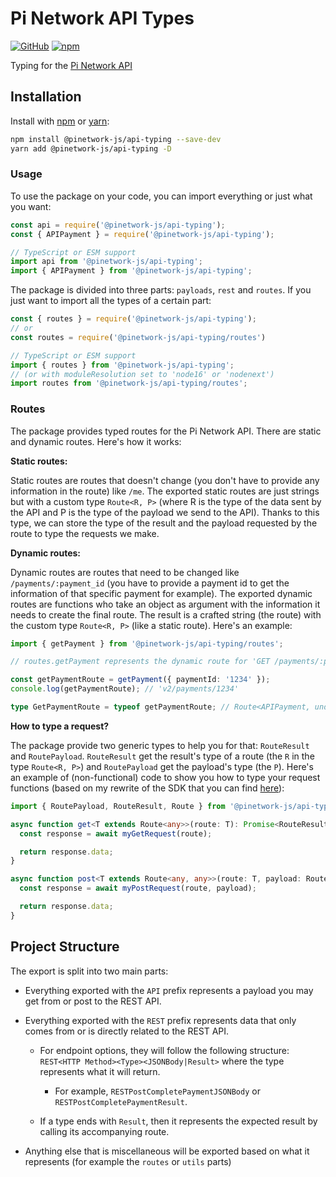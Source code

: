 # Pi Network API Types

[![GitHub](https://img.shields.io/github/license/PiNetwork-js/api-typing)](https://github.com/PiNetwork-js/api-typing/blob/main/LICENSE.md)
[![npm](https://img.shields.io/npm/v/@pinetwork-js/api-typing?color=crimson&logo=npm)](https://www.npmjs.com/package/@pinetwork-js/api-typing)

Typing for the [Pi Network API](https://github.com/pi-apps/pi-platform-docs/blob/master/platform_API.md)

## Installation

Install with [npm](https://www.npmjs.com/) or [yarn](https://yarnpkg.com):

```sh
npm install @pinetwork-js/api-typing --save-dev
yarn add @pinetwork-js/api-typing -D
```

### Usage

To use the package on your code, you can import everything or just what you want:

```js
const api = require('@pinetwork-js/api-typing');
const { APIPayment } = require('@pinetwork-js/api-typing');
```

```ts
// TypeScript or ESM support
import api from '@pinetwork-js/api-typing';
import { APIPayment } from '@pinetwork-js/api-typing';
```

The package is divided into three parts: `payloads`, `rest` and `routes`. If you just want to import all the types of a certain part:

```js
const { routes } = require('@pinetwork-js/api-typing');
// or
const routes = require('@pinetwork-js/api-typing/routes')
```

```ts
// TypeScript or ESM support
import { routes } from '@pinetwork-js/api-typing';
// (or with moduleResolution set to 'node16' or 'nodenext')
import routes from '@pinetwork-js/api-typing/routes';
```

### Routes

The package provides typed routes for the Pi Network API. There are static and dynamic routes. Here's how it works:

**Static routes:**

Static routes are routes that doesn't change (you don't have to provide any information in the route) like `/me`. The exported static routes are just strings but with a custom type `Route<R, P>` (where R is the type of the data sent by the API and P is the type of the payload we send to the API). Thanks to this type, we can store the type of the result and the payload requested by the route to type the requests we make.

**Dynamic routes:**

Dynamic routes are routes that need to be changed like `/payments/:payment_id` (you have to provide a payment id to get the information of that specific payment for example). The exported dynamic routes are functions who take an object as argument with the information it needs to create the final route. The result is a crafted string (the route) with the custom type `Route<R, P>` (like a static route). Here's an example:

```ts
import { getPayment } from '@pinetwork-js/api-typing/routes';

// routes.getPayment represents the dynamic route for 'GET /payments/:payment_id'

const getPaymentRoute = getPayment({ paymentId: '1234' });
console.log(getPaymentRoute); // 'v2/payments/1234'

type GetPaymentRoute = typeof getPaymentRoute; // Route<APIPayment, undefined>
```

**How to type a request?**

The package provide two generic types to help you for that: `RouteResult` and `RoutePayload`. `RouteResult` get the result's type of a route (the `R` in the type `Route<R, P>`) and `RoutePayload` get the payload's type (the `P`). Here's an example of (non-functional) code to show you how to type your request functions (based on my rewrite of the SDK that you can find [here](https://github.com/PiNetwork-js/sdk)):

```ts
import { RoutePayload, RouteResult, Route } from '@pinetwork-js/api-typing';

async function get<T extends Route<any>>(route: T): Promise<RouteResult<T>> {
  const response = await myGetRequest(route);

  return response.data;
}

async function post<T extends Route<any, any>>(route: T, payload: RoutePayload<T>): Promise<RouteResult<T>> {
  const response = await myPostRequest(route, payload);

  return response.data;
}
```

## Project Structure

The export is split into two main parts:

- Everything exported with the `API` prefix represents a payload you may get from or post to the REST API.

- Everything exported with the `REST` prefix represents data that only comes from or is directly related to the REST API.

  - For endpoint options, they will follow the following structure: `REST<HTTP Method><Type><JSONBody|Result>` where the type represents what it will return.

    - For example, `RESTPostCompletePaymentJSONBody` or `RESTPostCompletePaymentResult`.

  - If a type ends with `Result`, then it represents the expected result by calling its accompanying route.

- Anything else that is miscellaneous will be exported based on what it represents (for example the `routes` or `utils` parts)